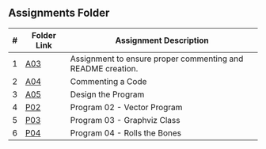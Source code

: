 ##  Assignments Folder

| # | Folder Link | Assignment Description |
|:-:| ----------- | ---------------------- |
| 1 |[A03](https://github.com/apanta0525/2143-OOP-Panta/tree/main/Assignments/A03) |  Assignment to ensure proper commenting and README creation. |
| 2 |[A04](https://github.com/apanta0525/2143-OOP-Panta/tree/main/Assignments/A04) | Commenting a Code |
| 3 |[A05](https://github.com/apanta0525/2143-OOP-Panta/tree/main/Assignments/A05) | Design the Program |
| 4 |[P02](https://github.com/apanta0525/2143-OOP-Panta/tree/main/Assignments/P02) | Program 02 - Vector Program |
| 5 |[P03](https://github.com/apanta0525/2143-OOP-Panta/tree/main/Assignments/P03) | Program 03 -  Graphviz Class |
| 6 |[P04](https://github.com/apanta0525/2143-OOP-Panta/tree/main/Assignments/P04) | Program 04 - Rolls the Bones |
